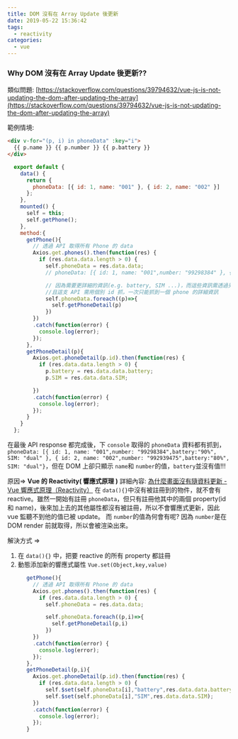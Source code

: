 ```yaml
---
title: DOM 沒有在 Array Update 後更新
date: 2019-05-22 15:36:42
tags:
  - reactivity
categories:
  - vue
---
```


### Why DOM 沒有在 Array Update 後更新??

類似問題: [https://stackoverflow.com/questions/39794632/vue-js-is-not-updating-the-dom-after-updating-the-array](https://stackoverflow.com/questions/39794632/vue-js-is-not-updating-the-dom-after-updating-the-array)

範例情境:

```html
<div v-for="(p, i) in phoneData" :key="i">
  {{ p.name }} {{ p.number }} {{ p.battery }}
</div>
```

```javascript
  export default {
    data() {
      return {
        phoneData: [{ id: 1, name: "001" }, { id: 2, name: "002" }]
      };
    },
    mounted() {
      self = this;
      self.getPhone();
    },
    method:{
      getPhone(){
        // 透過 API 取得所有 Phone 的 data
        Axios.get.phones().then(function(res) {
          if (res.data.data.length > 0) {
            self.phoneData = res.data.data;
            // phoneData: [{ id: 1, name: "001",number: "99298384" }, { id: 2, name: "002",number: "992939475" }]

            // 因為需要更詳細的資訊(e.g. battery, SIM ...)，而這些資訊需透過另一支 API 獲得，所以要再 API request 一次
            //且這支 API 需用個別 id 抓，一次只能抓到一個 phone 的詳細資訊
            self.phoneData.foreach((p)=>{
              self.getPhoneDetail(p)
            })
        })
        .catch(function(error) {
          console.log(error);
        });
      },
      getPhoneDetail(p){
        Axios.get.phoneDetail(p.id).then(function(res) {
          if (res.data.data.length > 0) {
            p.battery = res.data.data.battery;
            p.SIM = res.data.data.SIM;

        })
        .catch(function(error) {
          console.log(error);
        });
      }
    }
  };

```

在最後 API response 都完成後，下 `console` 取得的 `phoneData` 資料都有抓到，`phoneData: [{ id: 1, name: "001",number: "99298384",battery:"90%", SIM: "dual" }, { id: 2, name: "002",number: "992939475",battery:"80%", SIM: "dual"}`，但在 DOM 上卻只顯示 `name`和 `number`的值，`battery`並沒有值!!!

原因=> **Vue 的 Reactivity( 響應式原理 )**
詳細內容: [為什麼畫面沒有隨資料更新 - Vue 響應式原理（Reactivity）](https://pjchender.blogspot.com/2017/05/vue-vue-reactivity.html)
在 `data(){}`中沒有被註冊到的物件，就不會有 reactive。雖然一開始有註冊 `phoneData`，但只有註冊他其中的兩個 property(id 和 name)，後來加上去的其他屬性都沒有被註冊，所以不會響應式更新，因此 vue 監聽不到他的值已被 update。
而 `number`的值為何會有呢? 因為 `number`是在 DOM render 前就取得，所以會被渲染出來。

解決方式 =>

1. 在 `data(){}` 中，把要 reactive 的所有 property 都註冊
2. 動態添加新的響應式屬性 `Vue.set(Object,key,value)`

```javascript
      getPhone(){
        // 透過 API 取得所有 Phone 的 data
        Axios.get.phones().then(function(res) {
          if (res.data.data.length > 0) {
            self.phoneData = res.data.data;

            self.phoneData.foreach((p,i)=>{
              self.getPhoneDetail(p,i)
            })
        })
        .catch(function(error) {
          console.log(error);
        });
      },
      getPhoneDetail(p,i){
        Axios.get.phoneDetail(p.id).then(function(res) {
          if (res.data.data.length > 0) {
            self.$set(self.phoneData[i],"battery",res.data.data.battery);
            self.$set(self.phoneData[i],"SIM",res.data.data.SIM);
        })
        .catch(function(error) {
          console.log(error);
        });
      }
```
